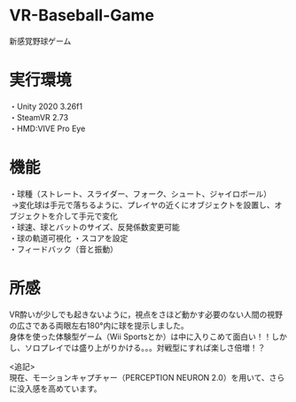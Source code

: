 # VR-Baseball-Game
新感覚野球ゲーム<Br>

# 実行環境
・Unity 2020 3.26f1 <Br>
・SteamVR 2.73 <Br>
・HMD:VIVE Pro Eye <Br>
  
# 機能
・球種（ストレート、スライダー、フォーク、シュート、ジャイロボール） <Br>
 &nbsp;→変化球は手元で落ちるように、プレイヤの近くにオブジェクトを設置し、オブジェクトを介して手元で変化<Br>
・球速、球とバットのサイズ、反発係数変更可能 <Br>
・球の軌道可視化
・スコアを設定 <Br>
・フィードバック（音と振動） <Br>

# 所感
VR酔いが少しでも起きないように，視点をさほど動かす必要のない人間の視野の広さである両眼左右180°内に球を提示しました。<BR>
身体を使った体験型ゲーム（Wii Sportsとか）は中に入りこめて面白い！！しかし、ソロプレイでは盛り上がりかける。。。対戦型にすれば楽しさ倍増！？<Br>

<追記> <Br>
現在、モーションキャプチャー（PERCEPTION NEURON 2.0）を用いて、さらに没入感を高めています。
